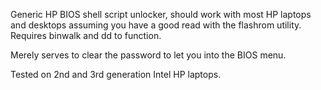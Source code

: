 Generic HP BIOS shell script unlocker, should work with most HP laptops and desktops assuming you have a good read with the flashrom utility.
Requires binwalk and dd to function.

Merely serves to clear the password to let you into the BIOS menu.

Tested on 2nd and 3rd generation Intel HP laptops.
